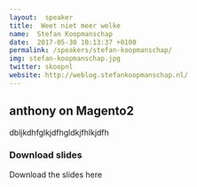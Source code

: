 ```yaml
---
layout:  speaker
title:  Weet niet meer welke
name:  Stefan Koopmanschap
date:  2017-05-30 10:13:37 +0100
permalink: /speakers/stefan-koopmanschap/
img: stefan-koopmanschap.jpg
twitter: skoopnl
website: http://weblog.stefankoopmanschap.nl/
---
```


## anthony on Magento2

dbljkdhfglkjdfhgldkjfhlkjdfh

### Download slides

Download the slides here